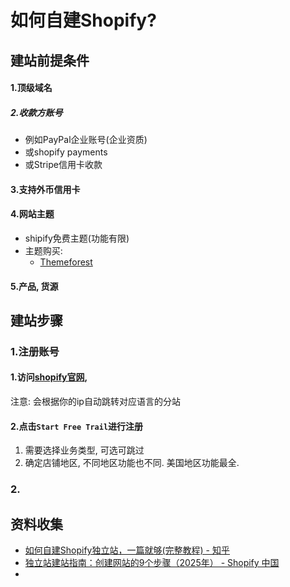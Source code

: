 
# 如何自建Shopify?

## 建站前提条件
#### 1.顶级域名
##### 2.收款方账号
* 例如PayPal企业账号(企业资质)
* 或shopify payments
* 或Stripe信用卡收款
#### 3.支持外币信用卡
#### 4.网站主题
* shipify免费主题(功能有限)
* 主题购买:
	* [Themeforest](https://link.zhihu.com/?target=https%3A//www.qingsongb2c.com/goto/themforest-shopify-themes/)

#### 5.产品, 货源



## 建站步骤
### 1.注册账号
#### 1.访问[shopify官网](https://link.zhihu.com/?target=https%3A//www.qingsongb2c.com/goto/shopify-online/), 
注意: 会根据你的ip自动跳转对应语言的分站


#### 2.点击`Start Free Trail`进行注册
1) 需要选择业务类型, 可选可跳过
2) 确定店铺地区, 不同地区功能也不同. 美国地区功能最全.

### 2.









## 资料收集
* [如何自建Shopify独立站，一篇就够(完整教程) - 知乎](https://zhuanlan.zhihu.com/p/379992485)
* [独立站建站指南：创建网站的9个步骤（2025年） - Shopify 中国](https://www.shopify.com/zh/blog/build-a-website)
* 